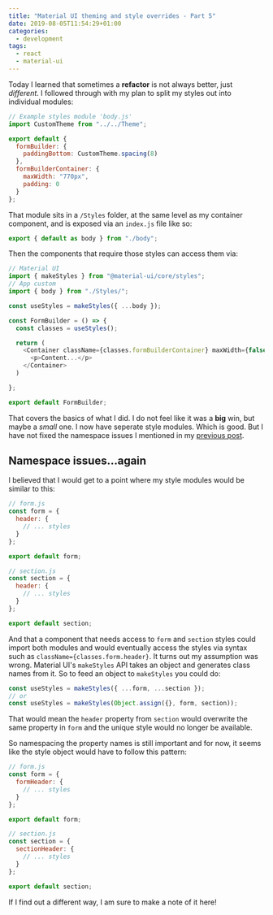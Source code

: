 ```yaml
---
title: "Material UI theming and style overrides - Part 5"
date: 2019-08-05T11:54:29+01:00
categories:
  - development
tags:
  - react
  - material-ui
---
```


Today I learned that sometimes a **refactor** is not always better, just *different*. I followed through with my plan to split my styles out into individual modules:

```javascript
// Example styles module 'body.js'
import CustomTheme from "../../Theme";

export default {
  formBuilder: {
    paddingBottom: CustomTheme.spacing(8)
  },
  formBuilderContainer: {
    maxWidth: "770px",
    padding: 0
  }
};
```

That module sits in a `/Styles` folder, at the same level as my container component, and is exposed via an `index.js` file like so:

```javascript
export { default as body } from "./body";
```
<!--more-->
Then the components that require those styles can access them via:

```javascript
// Material UI
import { makeStyles } from "@material-ui/core/styles";
// App custom
import { body } from "./Styles/";

const useStyles = makeStyles({ ...body });

const FormBuilder = () => {
  const classes = useStyles();

  return (
    <Container className={classes.formBuilderContainer} maxWidth={false}>
      <p>Content...</p>
    </Container>
  )

};

export default FormBuilder;
```

That covers the basics of what I did. I do not feel like it was a **big** win, but maybe a *small* one. I now have seperate style modules. Which is good. But I have not fixed the namespace issues I mentioned in my [previous post](https://til.neilmagee.com/post/material-ui-theming-and-style-overrides-pt4/#namespace-issues). 

## Namespace issues&hellip;again

I believed that I would get to a point where my style modules would be similar to this:

```javascript
// form.js
const form = {
  header: {
    // ... styles
  }
};

export default form;
```
```javascript
// section.js
const section = {
  header: {
    // ... styles
  }
};

export default section;
```

And that a component that needs access to `form` and `section` styles could import both modules and would eventually access the styles via syntax such as `className={classes.form.header}`. It turns out my assumption was wrong. Material UI's `makeStyles` API takes an object and generates class names from it. So to feed an object to `makeStyles` you could do:

```javascript
const useStyles = makeStyles({ ...form, ...section });
// or
const useStyles = makeStyles(Object.assign({}, form, section));
```

That would mean the `header` property from `section` would overwrite the same property in `form` and the unique style would no longer be available.

So namespacing the property names is still important and for now, it seems like the style object would have to follow this pattern:

```javascript
// form.js
const form = {
  formHeader: {
    // ... styles
  }
};

export default form;
```
```javascript
// section.js
const section = {
  sectionHeader: {
    // ... styles
  }
};

export default section;
```

If I find out a different way, I am sure to make a note of it here!